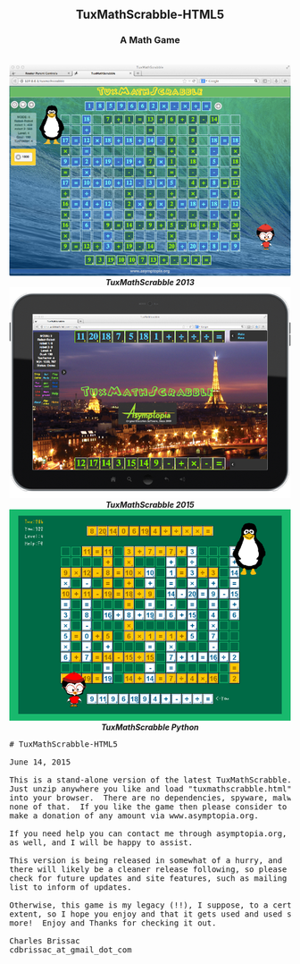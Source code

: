 <center>

<h2>TuxMathScrabble-HTML5</h2>
<h3>A Math Game</h3>

<br>
<img src="tuxmathscrabble-2013.png"/>
<br>
<i><b>TuxMathScrabble 2013</b></i>

<br>
<img src="tuxmathscrabble-2015.png"/>
<br>
<i><b>TuxMathScrabble 2015</b></i>

<br>
<img src="tuxmathscrabble-python.png"/>
<br>
<i><b>TuxMathScrabble Python</b></i>


</center>

<pre>
# TuxMathScrabble-HTML5

June 14, 2015

This is a stand-alone version of the latest TuxMathScrabble.
Just unzip anywhere you like and load "tuxmathscrabble.html"
into your browser.  There are no dependencies, spyware, malware,
none of that.  If you like the game then please consider to
make a donation of any amount via www.asymptopia.org.

If you need help you can contact me through asymptopia.org,
as well, and I will be happy to assist.  

This version is being released in somewhat of a hurry, and
there will likely be a cleaner release following, so please
check for future updates and site features, such as mailing
list to inform of updates.

Otherwise, this game is my legacy (!!), I suppose, to a certain
extent, so I hope you enjoy and that it gets used and used some
more!  Enjoy and Thanks for checking it out.

Charles Brissac
cdbrissac_at_gmail_dot_com

</pre>
